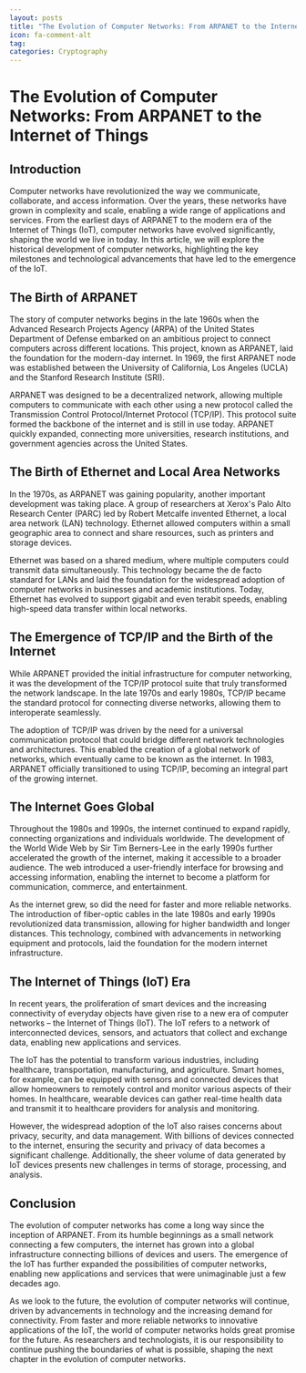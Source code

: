 ```yaml
---
layout: posts
title: "The Evolution of Computer Networks: From ARPANET to the Internet of Things"
icon: fa-comment-alt
tag:      
categories: Cryptography
---
```



# The Evolution of Computer Networks: From ARPANET to the Internet of Things

## Introduction

Computer networks have revolutionized the way we communicate, collaborate, and access information. Over the years, these networks have grown in complexity and scale, enabling a wide range of applications and services. From the earliest days of ARPANET to the modern era of the Internet of Things (IoT), computer networks have evolved significantly, shaping the world we live in today. In this article, we will explore the historical development of computer networks, highlighting the key milestones and technological advancements that have led to the emergence of the IoT.

## The Birth of ARPANET

The story of computer networks begins in the late 1960s when the Advanced Research Projects Agency (ARPA) of the United States Department of Defense embarked on an ambitious project to connect computers across different locations. This project, known as ARPANET, laid the foundation for the modern-day internet. In 1969, the first ARPANET node was established between the University of California, Los Angeles (UCLA) and the Stanford Research Institute (SRI).

ARPANET was designed to be a decentralized network, allowing multiple computers to communicate with each other using a new protocol called the Transmission Control Protocol/Internet Protocol (TCP/IP). This protocol suite formed the backbone of the internet and is still in use today. ARPANET quickly expanded, connecting more universities, research institutions, and government agencies across the United States.

## The Birth of Ethernet and Local Area Networks

In the 1970s, as ARPANET was gaining popularity, another important development was taking place. A group of researchers at Xerox's Palo Alto Research Center (PARC) led by Robert Metcalfe invented Ethernet, a local area network (LAN) technology. Ethernet allowed computers within a small geographic area to connect and share resources, such as printers and storage devices.

Ethernet was based on a shared medium, where multiple computers could transmit data simultaneously. This technology became the de facto standard for LANs and laid the foundation for the widespread adoption of computer networks in businesses and academic institutions. Today, Ethernet has evolved to support gigabit and even terabit speeds, enabling high-speed data transfer within local networks.

## The Emergence of TCP/IP and the Birth of the Internet

While ARPANET provided the initial infrastructure for computer networking, it was the development of the TCP/IP protocol suite that truly transformed the network landscape. In the late 1970s and early 1980s, TCP/IP became the standard protocol for connecting diverse networks, allowing them to interoperate seamlessly.

The adoption of TCP/IP was driven by the need for a universal communication protocol that could bridge different network technologies and architectures. This enabled the creation of a global network of networks, which eventually came to be known as the internet. In 1983, ARPANET officially transitioned to using TCP/IP, becoming an integral part of the growing internet.

## The Internet Goes Global

Throughout the 1980s and 1990s, the internet continued to expand rapidly, connecting organizations and individuals worldwide. The development of the World Wide Web by Sir Tim Berners-Lee in the early 1990s further accelerated the growth of the internet, making it accessible to a broader audience. The web introduced a user-friendly interface for browsing and accessing information, enabling the internet to become a platform for communication, commerce, and entertainment.

As the internet grew, so did the need for faster and more reliable networks. The introduction of fiber-optic cables in the late 1980s and early 1990s revolutionized data transmission, allowing for higher bandwidth and longer distances. This technology, combined with advancements in networking equipment and protocols, laid the foundation for the modern internet infrastructure.

## The Internet of Things (IoT) Era

In recent years, the proliferation of smart devices and the increasing connectivity of everyday objects have given rise to a new era of computer networks – the Internet of Things (IoT). The IoT refers to a network of interconnected devices, sensors, and actuators that collect and exchange data, enabling new applications and services.

The IoT has the potential to transform various industries, including healthcare, transportation, manufacturing, and agriculture. Smart homes, for example, can be equipped with sensors and connected devices that allow homeowners to remotely control and monitor various aspects of their homes. In healthcare, wearable devices can gather real-time health data and transmit it to healthcare providers for analysis and monitoring.

However, the widespread adoption of the IoT also raises concerns about privacy, security, and data management. With billions of devices connected to the internet, ensuring the security and privacy of data becomes a significant challenge. Additionally, the sheer volume of data generated by IoT devices presents new challenges in terms of storage, processing, and analysis.

## Conclusion

The evolution of computer networks has come a long way since the inception of ARPANET. From its humble beginnings as a small network connecting a few computers, the internet has grown into a global infrastructure connecting billions of devices and users. The emergence of the IoT has further expanded the possibilities of computer networks, enabling new applications and services that were unimaginable just a few decades ago.

As we look to the future, the evolution of computer networks will continue, driven by advancements in technology and the increasing demand for connectivity. From faster and more reliable networks to innovative applications of the IoT, the world of computer networks holds great promise for the future. As researchers and technologists, it is our responsibility to continue pushing the boundaries of what is possible, shaping the next chapter in the evolution of computer networks.